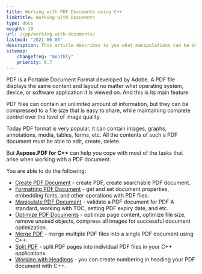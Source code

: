 ```yaml
---
title: Working with PDF Documents using C++
linktitle: Working with Documents
type: docs
weight: 10
url: /cpp/working-with-documents/
lastmod: "2021-06-05"
description: This article describes to you what manipulations can be done with the document with Aspose.PDF for C++ library.
sitemap:
    changefreq: "monthly"
    priority: 0.7
---
```


PDF is a Portable Document Format developed by Adobe. A PDF file displays the same content and layout no matter what operating system, device, or software application it is viewed on. And this is its main feature.

PDF files can contain an unlimited amount of information, but they can be compressed to a file size that is easy to share, while maintaining complete control over the level of image quality.

Today PDF format is very popular, it can contain images, graphs, annotations, media, tables, forms, etc. All the contents of such a PDF document must be able to edit, create, delete.

But **Aspose.PDF for C++** can help you cope with most of the tasks that arise when working with a PDF document.

You are able to do the following:

- [Create PDF Document](/pdf/cpp/create-pdf-document/) - create PDF, create searchable PDF document.
- [Formatting PDF Document](/pdf/cpp/formatting-pdf-document/) - get and set document properties, embedding fonts, and other operations with PDF files.
- [Manipulate PDF Document](/pdf/cpp/manipulate-pdf-document/) - validate a PDF document for PDF A standard, working with TOC, setting PDF expiry date, and etc.
- [Optimize PDF Documents](/pdf/cpp/optimize-pdf/) - optimize page content, optimize file size, remove unused objects, compress all images for successful document optimization.
- [Merge PDF](/pdf/cpp/merge-pdf-documents/) - merge multiple PDF files into a single PDF document using C++.
- [Split PDF](/pdf/cpp/split-pdf-document/) - split PDF pages into individual PDF files in your C++ applications.
- [Working with Headings](/pdf/cpp/working-with-headings/) - you can create numbering in heading your PDF document with C++.

